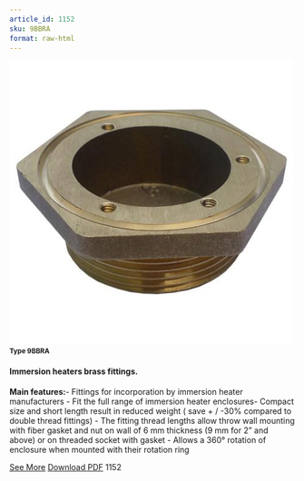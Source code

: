 ```yaml
---
article_id: 1152
sku: 9BBRA
format: raw-html
---
```

 <img src="../new-images/9BBRA.jpg" class="card-imgs mb-2">
 <small class="text-grey mb-2"><b>Type 9BBRA</b> </small>
 <h4>Immersion heaters brass fittings.</h4>
 <p><b>Main features:</b>- Fittings for incorporation by immersion heater manufacturers
 - Fit the full range of immersion heater enclosures- Compact size and short length result in reduced weight ( save + / -30% compared to double thread fittings)
 - The fitting thread lengths allow throw wall mounting with fiber gasket and nut on wall of 6 mm thickness (9 mm for 2&#x201D; and above) or on threaded socket with gasket
 - Allows a 360&#xB0; rotation of enclosure when mounted with their rotation ring</p>
 <div class="btns">
 <a href="../en//immersion-heaters-brass-fittings-9bbra.html" class="btn-red">See More</a>
 <a href="../en/pdf/2-202Immersion heater brass fittings main products20130606.pdf " target="_blank" class="btn-red">Download PDF</a>
 <!-- <a href="http://www.ultimheat.com/cat2.html" target="_blank" class="access-link"> Access full catalogue <i class="fa fa-external-link" aria-hidden="true"></i> </a> -->
 <span class="number-btn">1152</span>
 </div>
 